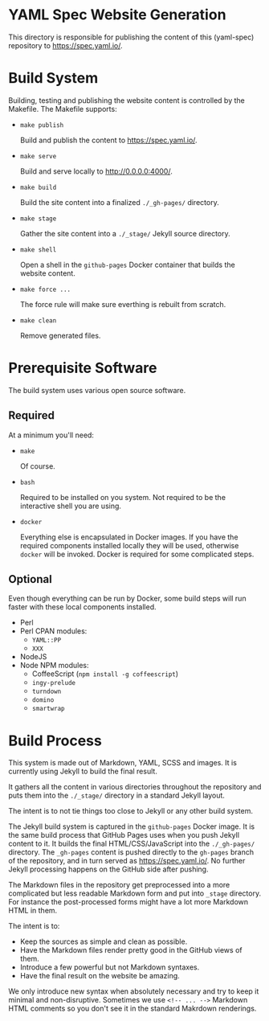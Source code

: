 YAML Spec Website Generation
============================

This directory is responsible for publishing the content of this (yaml-spec)
repository to <https://spec.yaml.io/>.

# Build System

Building, testing and publishing the website content is controlled by the
Makefile.
The Makefile supports:

* `make publish`

  Build and publish the content to <https://spec.yaml.io/>.

* `make serve`

  Build and serve locally to <http://0.0.0.0:4000/>.

* `make build`

  Build the site content into a finalized `./_gh-pages/` directory.

* `make stage`

  Gather the site content into a `./_stage/` Jekyll source directory.

* `make shell`

  Open a shell in the `github-pages` Docker container that builds the website
  content.

* `make force ...`

  The force rule will make sure everthing is rebuilt from scratch.

* `make clean`

  Remove generated files.

# Prerequisite Software

The build system uses various open source software.

## Required

At a minimum you'll need:

* `make`

  Of course.

* `bash`

  Required to be installed on you system.
  Not required to be the interactive shell you are using.

* `docker`

  Everything else is encapsulated in Docker images.
  If you have the required components installed locally they will be used,
  otherwise `docker` will be invoked.
  Docker is required for some complicated steps.

## Optional

Even though everything can be run by Docker, some build steps will run faster
with these local components installed.

* Perl
* Perl CPAN modules:
  * `YAML::PP`
  * `XXX`
* NodeJS
* Node NPM modules:
  * CoffeeScript (`npm install -g coffeescript`)
  * `ingy-prelude`
  * `turndown`
  * `domino`
  * `smartwrap`

# Build Process

This system is made out of Markdown, YAML, SCSS and images.
It is currently using Jekyll to build the final result.

It gathers all the content in various directories throughout the repository and
puts them into the `./_stage/` directory in a standard Jekyll layout.

The intent is to not tie things too close to Jekyll or any other build system.

The Jekyll build system is captured in the `github-pages` Docker image.
It is the same build process that GitHub Pages uses when you push Jekyll
content to it.
It builds the final HTML/CSS/JavaScript into the `./_gh-pages/` directory.
The `_gh-pages` content is pushed directly to the `gh-pages` branch of the
repository, and in turn served as <https://spec.yaml.io/>.
No further Jekyll processing happens on the GitHub side after pushing.

The Markdown files in the repository get preprocessed into a more complicated
but less readable Markdown form and put into `_stage` directory.
For instance the post-processed forms might have a lot more Markdown HTML in
them.

The intent is to:
* Keep the sources as simple and clean as possible.
* Have the Markdown files render pretty good in the GitHub views of them.
* Introduce a few powerful but not Markdown syntaxes.
* Have the final result on the website be amazing.

We only introduce new syntax when absolutely necessary and try to keep it
minimal and non-disruptive.
Sometimes we use `<!-- ... -->` Markdown HTML comments so you don't see it in
the standard Makrdown renderings.

